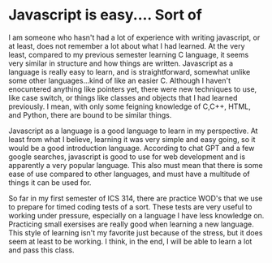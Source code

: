 <h1> Javascript is easy.... Sort of </h1>

I am someone who hasn't had a lot of experience with writing javascript, or at least, does not remember a lot about what I had learned. At the very least, compared to my previous semester learning C language, it seems very similar in structure and how things are written. Javascript as a language is really easy to learn, and is straightforward, somewhat unlike some other languages...kind of like an easier C. Although I haven't enocuntered anything like pointers yet, there were new techniques to use, like case switch, or things like classes and objects that I had learned previously. I mean, with only some feigning knowledge of C,C++, HTML, and Python, there are bound to be similar things. 

Javascript as a language is a good language to learn in my perspective. At least from what I believe, learning it was very simple and easy going, so it would be a good introduction language. According to chat GPT and a few google searches, javascript is good to use for web development and is apparently a very popular language. This also must mean that there is some ease of use compared to other languages, and must have a multitude of things it can be used for.

So far in my first semester of ICS 314, there are practice WOD's that we use to prepare for timed coding tests of a sort. These tests are very useful to working under pressure, especially on a language I have less knowledge on. Practicing small exersises are really good when learning a new language. This style of learning isn't my favorite just because of the stress, but it does seem at least to be working. I think, in the end, I will be able to learn a lot and pass this class.
